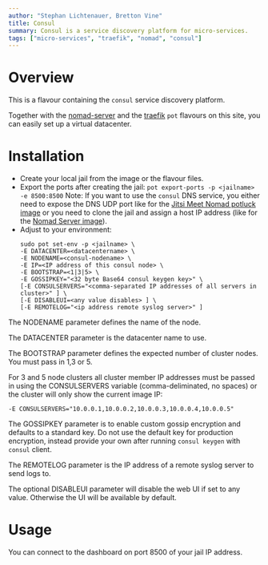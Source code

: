 ```yaml
---
author: "Stephan Lichtenauer, Bretton Vine"
title: Consul
summary: Consul is a service discovery platform for micro-services.
tags: ["micro-services", "traefik", "nomad", "consul"]
---
```


# Overview

This is a flavour containing the ```consul``` service discovery platform.

Together with the [nomad-server](https://potluck.honeyguide.net/blog/nomad-server/) and the [traefik](https://potluck.honeyguide.net/blog/traefik-consul/) ```pot``` flavours on this site, you can easily set up a virtual datacenter.

# Installation

* Create your local jail from the image or the flavour files.
* Export the ports after creating the jail:
  ```pot export-ports -p <jailname> -e 8500:8500```
  Note: If you want to use the ```consul``` DNS service, you either need to expose the DNS UDP port like for the [Jitsi Meet Nomad potluck image](https://potluck.honeyguide.net/blog/jitsi-meet-nomad/) or you need to clone the jail and assign a host IP address (like for the [Nomad Server image](https://potluck.honeyguide.net/blog/nomad-server/)).
* Adjust to your environment:
   ```
   sudo pot set-env -p <jailname> \
   -E DATACENTER=<datacentername> \
   -E NODENAME=<consul-nodename> \
   -E IP=<IP address of this consul node> \
   -E BOOTSTRAP=<1|3|5> \
   -E GOSSIPKEY="<32 byte Base64 consul keygen key>" \
   [-E CONSULSERVERS="<comma-separated IP addresses of all servers in cluster>" ] \
   [-E DISABLEUI=<any value disables> ] \
   [-E REMOTELOG="<ip address remote syslog server>" ]
   ```

The NODENAME parameter defines the name of the node.

The DATACENTER parameter is the datacenter name to use.

The BOOTSTRAP parameter defines the expected number of cluster nodes. You must pass in 1,3 or 5.

For 3 and 5 node clusters all cluster member IP addresses must be passed in using the CONSULSERVERS variable (comma-deliminated, no spaces) or the cluster will only show the current image IP:

```-E CONSULSERVERS="10.0.0.1,10.0.0.2,10.0.0.3,10.0.0.4,10.0.0.5"```

The GOSSIPKEY parameter is to enable custom gossip encryption and defaults to a standard key. Do not use the default key for production encryption, instead provide your own after running ```consul keygen``` with ```consul``` client.

The REMOTELOG parameter is the IP address of a remote syslog server to send logs to.

The optional DISABLEUI parameter will disable the web UI if set to any value. Otherwise the UI will be available by default.

# Usage

You can connect to the dashboard on port 8500 of your jail IP address.

